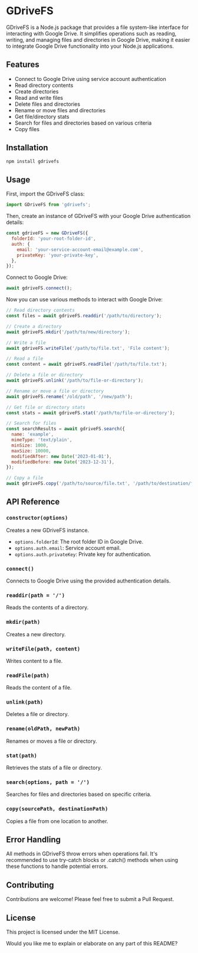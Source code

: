 # GDriveFS

GDriveFS is a Node.js package that provides a file system-like interface for interacting with Google Drive. It simplifies operations such as reading, writing, and managing files and directories in Google Drive, making it easier to integrate Google Drive functionality into your Node.js applications.

## Features

- Connect to Google Drive using service account authentication
- Read directory contents
- Create directories
- Read and write files
- Delete files and directories
- Rename or move files and directories
- Get file/directory stats
- Search for files and directories based on various criteria
- Copy files

## Installation

```bash
npm install gdrivefs
```

## Usage

First, import the GDriveFS class:

```javascript
import GDriveFS from 'gdrivefs';
```

Then, create an instance of GDriveFS with your Google Drive authentication details:

```javascript
const gdriveFS = new GDriveFS({
  folderId: 'your-root-folder-id',
  auth: {
    email: 'your-service-account-email@example.com',
    privateKey: 'your-private-key',
  },
});
```

Connect to Google Drive:

```javascript
await gdriveFS.connect();
```

Now you can use various methods to interact with Google Drive:

```javascript
// Read directory contents
const files = await gdriveFS.readdir('/path/to/directory');

// Create a directory
await gdriveFS.mkdir('/path/to/new/directory');

// Write a file
await gdriveFS.writeFile('/path/to/file.txt', 'File content');

// Read a file
const content = await gdriveFS.readFile('/path/to/file.txt');

// Delete a file or directory
await gdriveFS.unlink('/path/to/file-or-directory');

// Rename or move a file or directory
await gdriveFS.rename('/old/path', '/new/path');

// Get file or directory stats
const stats = await gdriveFS.stat('/path/to/file-or-directory');

// Search for files
const searchResults = await gdriveFS.search({
  name: 'example',
  mimeType: 'text/plain',
  minSize: 1000,
  maxSize: 10000,
  modifiedAfter: new Date('2023-01-01'),
  modifiedBefore: new Date('2023-12-31'),
});

// Copy a file
await gdriveFS.copy('/path/to/source/file.txt', '/path/to/destination/file.txt');
```

## API Reference

### `constructor(options)`

Creates a new GDriveFS instance.

- `options.folderId`: The root folder ID in Google Drive.
- `options.auth.email`: Service account email.
- `options.auth.privateKey`: Private key for authentication.

### `connect()`

Connects to Google Drive using the provided authentication details.

### `readdir(path = '/')`

Reads the contents of a directory.

### `mkdir(path)`

Creates a new directory.

### `writeFile(path, content)`

Writes content to a file.

### `readFile(path)`

Reads the content of a file.

### `unlink(path)`

Deletes a file or directory.

### `rename(oldPath, newPath)`

Renames or moves a file or directory.

### `stat(path)`

Retrieves the stats of a file or directory.

### `search(options, path = '/')`

Searches for files and directories based on specific criteria.

### `copy(sourcePath, destinationPath)`

Copies a file from one location to another.

## Error Handling

All methods in GDriveFS throw errors when operations fail. It's recommended to use try-catch blocks or .catch() methods when using these functions to handle potential errors.

## Contributing

Contributions are welcome! Please feel free to submit a Pull Request.

## License

This project is licensed under the MIT License.

Would you like me to explain or elaborate on any part of this README?